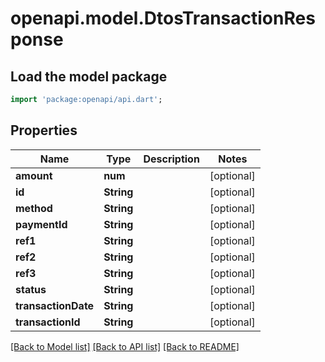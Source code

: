 # openapi.model.DtosTransactionResponse

## Load the model package
```dart
import 'package:openapi/api.dart';
```

## Properties
Name | Type | Description | Notes
------------ | ------------- | ------------- | -------------
**amount** | **num** |  | [optional] 
**id** | **String** |  | [optional] 
**method** | **String** |  | [optional] 
**paymentId** | **String** |  | [optional] 
**ref1** | **String** |  | [optional] 
**ref2** | **String** |  | [optional] 
**ref3** | **String** |  | [optional] 
**status** | **String** |  | [optional] 
**transactionDate** | **String** |  | [optional] 
**transactionId** | **String** |  | [optional] 

[[Back to Model list]](../README.md#documentation-for-models) [[Back to API list]](../README.md#documentation-for-api-endpoints) [[Back to README]](../README.md)


